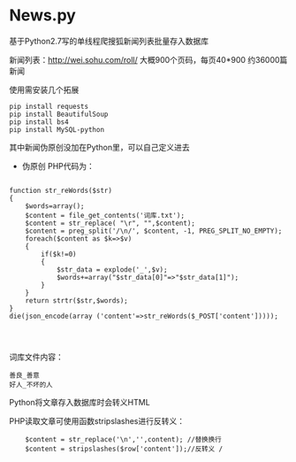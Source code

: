 # News.py

基于Python2.7写的单线程爬搜狐新闻列表批量存入数据库

新闻列表：http://wei.sohu.com/roll/ 大概900个页码，每页40*900 约36000篇新闻

使用需安装几个拓展
```
pip install requests
pip install BeautifulSoup
pip install bs4
pip install MySQL-python
```

其中新闻伪原创没加在Python里，可以自己定义进去
* 伪原创
PHP代码为：

```

function str_reWords($str)
{
    $words=array();
    $content = file_get_contents('词库.txt');
    $content = str_replace( "\r", "",$content);
    $content = preg_split('/\n/', $content, -1, PREG_SPLIT_NO_EMPTY);
    foreach($content as $k=>$v)
    {
        if($k!=0)
        {
            $str_data = explode('_',$v);
            $words+=array("$str_data[0]"=>"$str_data[1]");
        }
    }
    return strtr($str,$words);
}
die(json_encode(array ('content'=>str_reWords($_POST['content']))));




```
词库文件内容：
```
善良_善意
好人_不坏的人
```
Python将文章存入数据库时会转义HTML

PHP读取文章可使用函数stripslashes进行反转义：
```
	$content = str_replace('\n','',content); //替换换行
	$content = stripslashes($row['content']);//反转义 /
```
